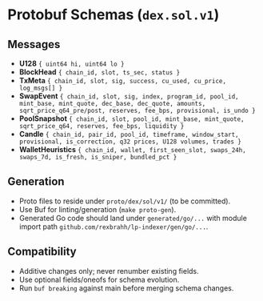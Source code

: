 # Protobuf Schemas (`dex.sol.v1`)

## Messages
- **U128** `{ uint64 hi, uint64 lo }`
- **BlockHead** `{ chain_id, slot, ts_sec, status }`
- **TxMeta** `{ chain_id, slot, sig, success, cu_used, cu_price, log_msgs[] }`
- **SwapEvent** `{ chain_id, slot, sig, index, program_id, pool_id, mint_base, mint_quote, dec_base, dec_quote, amounts, sqrt_price_q64_pre/post, reserves, fee_bps, provisional, is_undo }`
- **PoolSnapshot** `{ chain_id, slot, pool_id, mint_base, mint_quote, sqrt_price_q64, reserves, fee_bps, liquidity }`
- **Candle** `{ chain_id, pair_id, pool_id, timeframe, window_start, provisional, is_correction, q32 prices, U128 volumes, trades }`
- **WalletHeuristics** `{ chain_id, wallet, first_seen_slot, swaps_24h, swaps_7d, is_fresh, is_sniper, bundled_pct }`

## Generation
- Proto files to reside under `proto/dex/sol/v1/` (to be committed).
- Use Buf for linting/generation (`make proto-gen`).
- Generated Go code should land under `generated/go/...` with module import path `github.com/rexbrahh/lp-indexer/gen/go/...`.

## Compatibility
- Additive changes only; never renumber existing fields.
- Use optional fields/oneofs for schema evolution.
- Run `buf breaking` against main before merging schema changes.
